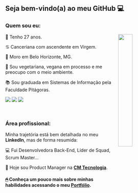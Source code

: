 ## Seja bem-vindo(a) ao meu GitHub 💻

### Quem sou eu:

<img src="https://theproductmanager.com/wp-content/uploads/2021/08/Product-Management-Writer-Featured-Image-585x775.png" width="30%" align="right">
🎂 Tenho 27 anos. 

♋️ Canceriana com ascendente em Virgem.

🏡 Moro em Belo Horizonte, MG.

🌱 Sou vegetariana, vegana em processo e me preocupo com o meio ambiente.

📚 Sou graduada em Sistemas de Informação pela Faculdade Pitágoras.

[<img src="https://img.shields.io/badge/twitter-%231DA1F2.svg?&style=for-the-badge&logo=twitter&logoColor=white" />](https://twitter.com/nubiaalmeidaf) [<img src="https://img.shields.io/badge/linkedin-%230077B5.svg?&style=for-the-badge&logo=linkedin&logoColor=white" />](https://www.linkedin.com/in/nubiaalmeida/) [<img src = "https://img.shields.io/badge/instagram-%23E4405F.svg?&style=for-the-badge&logo=instagram&logoColor=white">](https://www.instagram.com/nubiaalmeidaf/)

<br>

### Área profissional:


Minha trajetória está bem detalhada no meu <b>LinkedIn</b>, mas de forma resumida:

💻 Fui Desenvolvedora Back-End, Líder de Squad, Scrum Master...

💙 Hoje sou Product Manager na <a href="https://cmtecnologia.com.br/" target="_blank"><b>CM Tecnologia</b><a/>.


#### 🖱 Conheça um pouco mais sobre minhas habilidades acessando o meu <a href="https://nubiaalmeida.github.io/portfolio/" target="_blank"><b>Portfólio</b><a/>.



